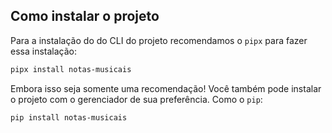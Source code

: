 ## Como instalar o projeto

Para a instalação do do CLI do projeto recomendamos o `pipx` para fazer essa instalação:

```bash
pipx install notas-musicais
```

Embora isso seja somente uma recomendação! Você também pode instalar o projeto com o gerenciador de sua preferência. Como o `pip`:

```bash
pip install notas-musicais
```
